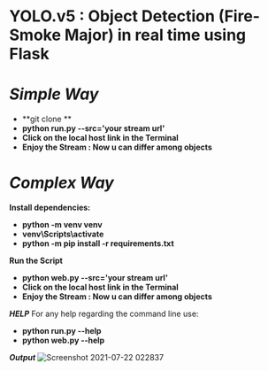 # **YOLO.v5 : Object Detection (Fire-Smoke Major) in real time using Flask**

# *Simple Way*
- **git clone **
- **python run.py --src='your stream url'**
- **Click on the local host link in the Terminal**
- **Enjoy the Stream : Now u can differ among objects**

# *Complex Way*

**Install dependencies:**
- **python -m venv venv**
- **venv\Scripts\activate**
- **python -m pip install -r requirements.txt**

**Run the Script**
- **python web.py --src='your stream url'**
- **Click on the local host link in the Terminal**
- **Enjoy the Stream : Now u can differ among objects**

***HELP***
For any help regarding the command line use:
- **python run.py --help**
- **python web.py --help**

***Output***
![Screenshot 2021-07-22 022837](https://user-images.githubusercontent.com/53273486/126559235-90654421-b187-456d-93ff-f57da3fc19c3.jpg)
